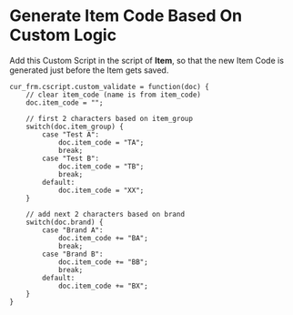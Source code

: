 
# Generate Item Code Based On Custom Logic


Add this Custom Script in the script of **Item**, so that the new Item Code is
generated just before the Item gets saved.



```
cur_frm.cscript.custom_validate = function(doc) {
    // clear item_code (name is from item_code)
    doc.item_code = "";

    // first 2 characters based on item_group
    switch(doc.item_group) {
        case "Test A":
            doc.item_code = "TA";
            break;
        case "Test B":
            doc.item_code = "TB";
            break;
        default:
            doc.item_code = "XX";
    }

    // add next 2 characters based on brand
    switch(doc.brand) {
        case "Brand A":
            doc.item_code += "BA";
            break;
        case "Brand B":
            doc.item_code += "BB";
            break;
        default:
            doc.item_code += "BX";
    }
}

```

